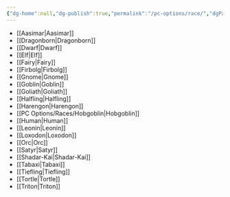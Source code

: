 ```yaml
---
{"dg-home":null,"dg-publish":true,"permalink":"/pc-options/race/","dgPassFrontmatter":true,"created":"2025-03-22T13:52:03.624+11:00","updated":"2025-03-22T23:00:34.875+11:00"}
---
```


- [[Aasimar\|Aasimar]]
- [[Dragonborn\|Dragonborn]]
- [[Dwarf\|Dwarf]]
- [[Elf\|Elf]]
- [[Fairy\|Fairy]]
- [[Firbolg\|Firbolg]]
- [[Gnome\|Gnome]]
- [[Goblin\|Goblin]]
- [[Goliath\|Goliath]]
- [[Halfling\|Halfling]]
- [[Harengon\|Harengon]]
- [[PC Options/Races/Hobgoblin\|Hobgoblin]]
- [[Human\|Human]]
- [[Leonin\|Leonin]]
- [[Loxodon\|Loxodon]]
- [[Orc\|Orc]]
- [[Satyr\|Satyr]]
- [[Shadar-Kai\|Shadar-Kai]]
- [[Tabaxi\|Tabaxi]]
- [[Tiefling\|Tiefling]]
- [[Tortle\|Tortle]]
- [[Triton\|Triton]]